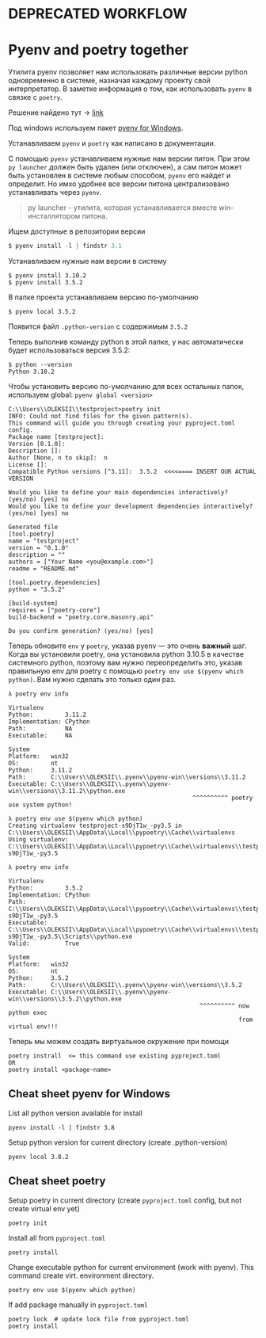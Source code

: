 # DEPRECATED WORKFLOW

# Pyenv and poetry together

Утилита pyenv позволяет нам использовать различные версии python одновременно в системе, назначая каждому проекту свой интерпретатор. В заметке информация о том, как использовать `pyenv` в связке с `poetry`.

Решение найдено тут → [link](https://medium.com/macoclock/django-setup-in-2022-with-pyenv-poetry-on-macos-b0969830bec8)

Под windows используем пакет [pyenv for Windows](https://github.com/pyenv-win/pyenv-win).

Устанавливаем `pyenv` и `poetry` как написано в документации.

С помощью `pyenv` устанавливаем нужные нам версии питон. При этом `py launcher` *должен* быть удален (или отключен), а сам питон может быть установлен в системе любым способом, `pyenv` его найдет и определит. Но имхо удобнее все версии питона централизовано устанавливать через `pyenv`.

> py launcher - утилита, которая устанавливается вместе win- инсталлятором питона.
> 

Ищем доступные в репозитории версии

```powershell
$ pyenv install -l | findstr 3.1
```

Устанавливаем нужные нам версии в систему

```
$ pyenv install 3.10.2
$ pyenv install 3.5.2
```

В папке проекта устанавливаем версию по-умолчанию

```
$ pyenv local 3.5.2
```

Появится файл `.python-version` c содержимым `3.5.2`

Теперь выполнив команду python в этой папке, у нас автоматически будет использоваться версия 3.5.2:

```
$ python --version
Python 3.10.2
```

Чтобы установить версию по-умолчанию для всех остальных папок, используем global: `pyenv global <version>`

```
C:\\Users\\OLEKSII\\testproject>poetry init
INFO: Could not find files for the given pattern(s).
This command will guide you through creating your pyproject.toml config.
Package name [testproject]:
Version [0.1.0]:
Description []:
Author [None, n to skip]:  n
License []:
Compatible Python versions [^3.11]:  3.5.2  <<<<==== INSERT OUR ACTUAL VERSION

Would you like to define your main dependencies interactively? (yes/no) [yes] no
Would you like to define your development dependencies interactively? (yes/no) [yes] no

Generated file
[tool.poetry]
name = "testproject"
version = "0.1.0"
description = ""
authors = ["Your Name <you@example.com>"]
readme = "README.md"

[tool.poetry.dependencies]
python = "3.5.2"

[build-system]
requires = ["poetry-core"]
build-backend = "poetry.core.masonry.api"

Do you confirm generation? (yes/no) [yes]

```

Теперь обновите `env` у `poetry`, указав pyenv — это очень **важный** шаг. Когда вы установили poetry, она установила python 3.10.5 в качестве системного python, поэтому вам нужно переопределить это, указав правильную env для poetry с помощью `poetry env use $(pyenv which python)`. Вам нужно сделать это только один раз.

```
λ poetry env info

Virtualenv
Python:         3.11.2
Implementation: CPython
Path:           NA
Executable:     NA

System
Platform:   win32
OS:         nt
Python:     3.11.2
Path:       C:\\Users\\OLEKSII\\.pyenv\\pyenv-win\\versions\\3.11.2
Executable: C:\\Users\\OLEKSII\\.pyenv\\pyenv-win\\versions\\3.11.2\\python.exe
                                                    ^^^^^^^^^^ poetry use system python!

λ poetry env use $(pyenv which python)
Creating virtualenv testproject-s9DjT1w_-py3.5 in C:\\Users\\OLEKSII\\AppData\\Local\\pypoetry\\Cache\\virtualenvs
Using virtualenv: C:\\Users\\OLEKSII\\AppData\\Local\\pypoetry\\Cache\\virtualenvs\\testproject-s9DjT1w_-py3.5

λ poetry env info

Virtualenv
Python:         3.5.2
Implementation: CPython
Path:           C:\\Users\\OLEKSII\\AppData\\Local\\pypoetry\\Cache\\virtualenvs\\testproject-s9DjT1w_-py3.5
Executable:     C:\\Users\\OLEKSII\\AppData\\Local\\pypoetry\\Cache\\virtualenvs\\testproject-s9DjT1w_-py3.5\\Scripts\\python.exe
Valid:          True

System
Platform:   win32
OS:         nt
Python:     3.5.2
Path:       C:\\Users\\OLEKSII\\.pyenv\\pyenv-win\\versions\\3.5.2
Executable: C:\\Users\\OLEKSII\\.pyenv\\pyenv-win\\versions\\3.5.2\\python.exe
                                                      ^^^^^^^^^^ now python exec 
                                                                 from virtual env!!!

```

Теперь мы можем создать виртуальное окружение при помощи

```
poetry instrall  <= this command use existing pyproject.toml
OR
poetry install <package-name>
```

## Cheat sheet pyenv for Windows

List all python version available for install

```
pyenv install -l | findstr 3.8
```

Setup python version for current directory (create .python-version)

```
pyenv local 3.8.2
```

## Cheat sheet poetry

Setup poetry in current directory (create `pyproject.toml` config, but not create virtual env yet)

```
poetry init
```

Install all from `pyproject.toml`

```
poetry install
```

Change executable python for current environment (work with pyenv). This command create virt. environment directory.

```
poetry env use $(pyenv which python)
```

If add package manually in `pyproject.toml`

```
poetry lock  # update lock file from pyproject.toml
poetry install
```
